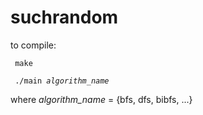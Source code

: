 # suchrandom

to compile:

<pre><code> make </code></pre>

<pre><code> ./main <i>algorithm_name</i> </code></pre>

where *algorithm_name* = {bfs, dfs, bibfs, ...}
